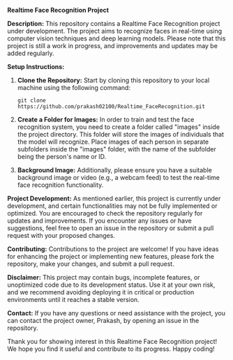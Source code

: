**Realtime Face Recognition Project**

**Description:**
This repository contains a Realtime Face Recognition project under development. The project aims to recognize faces in real-time using computer vision techniques and deep learning models. Please note that this project is still a work in progress, and improvements and updates may be added regularly.

**Setup Instructions:**

1. **Clone the Repository:** Start by cloning this repository to your local machine using the following command:
   ```
   git clone https://github.com/prakash02100/Realtime_FaceRecognition.git
   ```

2. **Create a Folder for Images:** In order to train and test the face recognition system, you need to create a folder called "images" inside the project directory. This folder will store the images of individuals that the model will recognize. Place images of each person in separate subfolders inside the "images" folder, with the name of the subfolder being the person's name or ID.

3. **Background Image:** Additionally, please ensure you have a suitable background image or video (e.g., a webcam feed) to test the real-time face recognition functionality.

**Project Development:**
As mentioned earlier, this project is currently under development, and certain functionalities may not be fully implemented or optimized. You are encouraged to check the repository regularly for updates and improvements. If you encounter any issues or have suggestions, feel free to open an issue in the repository or submit a pull request with your proposed changes.

**Contributing:**
Contributions to the project are welcome! If you have ideas for enhancing the project or implementing new features, please fork the repository, make your changes, and submit a pull request.

**Disclaimer:**
This project may contain bugs, incomplete features, or unoptimized code due to its development status. Use it at your own risk, and we recommend avoiding deploying it in critical or production environments until it reaches a stable version.

**Contact:**
If you have any questions or need assistance with the project, you can contact the project owner, Prakash, by opening an issue in the repository.

Thank you for showing interest in this Realtime Face Recognition project! We hope you find it useful and contribute to its progress. Happy coding!
